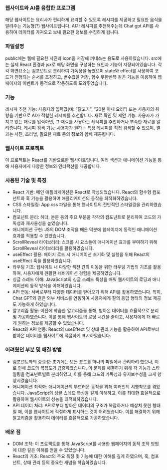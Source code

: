 ### 웹사이트와 AI를 융합한 프로그램
해당 웹사이트는 요리사가 편리하게 요리할 수 있도록 레시피를 제공하고 필요한 음식을 알려주는 기능형(?) 웹사이트입니다.
AI가 레시피를 추천해주는데 Chat gpt API를 사용하여 데이터를 가져오고 보내 필요한 정보를 수집하게 됩니다.
### 파일설명
public에는 웹에 필요한 사진과 icon을 저장해 꺼내쓰는 용도로 사용하였습니다.
src에는 실제 React 환경과 jsx로 해당 화면을 구성하는 요인과 기능이 저장되어있습니다.
각각 화면요소는 컴포넌트로 분리하여 가독성을 높였으며 state와 effect를 사용하여 코드가 진행되는
순서를 조정하고, 변수값을 저장, 함수 무한반복 같은 기능을 이용하여 웹페이지의 이벤트가 동적으로 작동하도록 도와주었습니다.
### 기능
레시피 추천 기능: 사용자의 입력값(예: "닭고기", "20분 이내 요리") 또는 사용자의 취향을 기반으로 AI가 적합한 레시피를 추천합니다.
재료 확인 및 제안 기능: 사용자가 가지고 있는 재료를 입력하면, 그 재료를 사용하는 레시피를 추천하거나 부족한 재료를 알려줍니다.
레시피 검색 기능: 사용자가 원하는 특정 레시피를 직접 검색할 수 있으며, 결과는 사진, 조리법, 필요한 재료 등의 정보와 함께 제공됩니다.

### 웹사이트 프로젝트
이 프로젝트는 React를 기반으로한 웹사이트입니다. 여러 섹션과 애니메이션 기능을 통해 사용자에게 다양한 정보와 인터랙션을 제공합니다.

### 사용된 기술 및 특징
- React 기반: 메인 애플리케이션은 React로 작성되었습니다. React의 함수형 컴포넌트와 훅 기능을 활용하여 애플리케이션의 동작을 최적화하였습니다.
- CSS 스타일링: App.css 파일을 통해 웹사이트의 전반적인 스타일링을 관리하였습니다.
- 컴포넌트 분리: 헤더, 본문 등의 주요 부분을 각각의 컴포넌트로 분리하여 코드의 가독성과 재사용성을 높였습니다.
- 애니메이션 구현: JS의 DOM 조작을 배운 덕분에 웹페이지에 동적인 애니메이션 효과를 적용할 수 있었습니다.
- ScrollReveal 라이브러리: 스크롤 시 요소들에 애니메이션 효과를 부여하기 위해 ScrollReveal 라이브러리를 활용하였습니다.
- useEffect 활용: 페이지 로드 시 애니메이션 초기화 및 실행을 위해 React의 useEffect 훅을 활용하였습니다.
- 라우팅 기초: 웹사이트 내 다양한 섹션 간의 이동을 위한 라우팅 기법의 기초를 활용하여, 사용자에게 원활한 네비게이션 경험을 제공하였습니다.
- 싱글 스레드 이해: JavaScript의 싱글 스레드 특성을 배워 웹사이트의 로딩과 애니메이션의 동작 방식을 이해하였습니다.
- API 연동: 서버로부터 다양한 데이터를 받아오기 위해 API를 활용하였습니다. 특히, Chat GPT와 같은 외부 서비스를 연동하여 사용자에게 질의 응답 형태의 정보 제공도 가능하게 하였습니다.
- 알고리즘 활용: 이전에 학습한 알고리즘을 통해, 받아온 데이터를 효율적으로 분리 및 가공하였습니다. 이를 통해 웹사이트의 로딩 시간을 줄이고, 사용자에게 더 빠르게 원하는 정보를 제공할 수 있었습니다.
- React와 API 연동: React의 useEffect 및 상태 관리 기능을 활용하여 API로부터 받아온 데이터를 웹사이트에 적절하게 표시하였습니다.

### 어려웠던 부분 및 해결 방법
- 컴포넌트화의 중요성: 초기에는 모든 코드를 하나의 파일에서 관리하려 했으나, 이로 인해 코드의 복잡도가 급증하였습니다. 이 문제를 해결하기 위해 각 기능과 스타일링을 컴포넌트별로 분리하였고, 이를 통해 코드의 가독성과 유지보수성을 크게 향상시켰습니다.
- 애니메이션 최적화: 애니메이션의 부드러운 동작을 위해 여러번의 시행착오를 겪었습니다. JavaScript의 싱글 스레드 특성을 깊게 이해하고, 이를 최대한 효율적으로 활용하여 웹사이트의 성능을 최적화하였습니다.
- API 데이터 처리: API로부터 받아온 데이터의 구조가 복잡하거나 예상치 못한 형태일 때, 이를 웹사이트에 적절하게 표시하는 것이 어려웠습니다. 이를 해결하기 위해 알고리즘을 활용하여 데이터를 효율적으로 가공하였습니다.
### 배운 점
- DOM 조작: 이 프로젝트를 통해 JavaScript를 사용한 웹페이지의 동적 조작 방법에 대한 깊은 이해를 얻을 수 있었습니다.
- React의 기초: React의 주요 특징 및 기능에 대한 이해를 깊게 하였으며, 훅, 컴포넌트, 상태 관리 등의 중요한 개념을 학습하였습니다.
